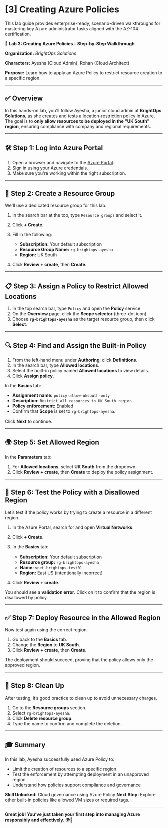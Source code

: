 # [3] Creating Azure Policies

This lab guide provides enterprise-ready, scenario-driven walkthroughs for mastering key Azure administrator tasks aligned with the AZ-104 certification.

**📝 Lab 3: Creating Azure Policies – Step-by-Step Walkthrough**

**Organization:** *BrightOps Solutions*

**Characters:** Ayesha (Cloud Admin), Rohan (Cloud Architect)

**Purpose:** Learn how to apply an Azure Policy to restrict resource creation to a specific region.

---

## ✅ Overview

In this hands-on lab, you'll follow Ayesha, a junior cloud admin at **BrightOps Solutions**, as she creates and tests a location-restriction policy in Azure. The goal is to **only allow resources to be deployed in the "UK South" region**, ensuring compliance with company and regional requirements.

---

## 🛠️ Step 1: Log into Azure Portal

1. Open a browser and navigate to the [Azure Portal](https://portal.azure.com/).
2. Sign in using your Azure credentials.
3. Make sure you're working within the right subscription.

---

## 📍 Step 2: Create a Resource Group

We'll use a dedicated resource group for this lab.

1. In the search bar at the top, type `Resource groups` and select it.
2. Click **+ Create**.
3. Fill in the following:

   * **Subscription:** Your default subscription
   * **Resource Group Name:** `rg-brightops-ayesha`
   * **Region:** UK South
4. Click **Review + create**, then **Create**.

---

## 📋 Step 3: Assign a Policy to Restrict Allowed Locations

1. In the top search bar, type `Policy` and open the **Policy** service.
2. On the **Overview** page, click the **Scope selector** (three-dot icon).
3. Choose **`rg-brightops-ayesha`** as the target resource group, then click **Select**.

---

## 🔍 Step 4: Find and Assign the Built-in Policy

1. From the left-hand menu under **Authoring**, click **Definitions**.
2. In the search bar, type **Allowed locations**.
3. Select the built-in policy named **Allowed locations** to view details.
4. Click **Assign policy**.

In the **Basics** tab:

* **Assignment name:** `policy-allow-uksouth-only`
* **Description:** `Restrict all resources to UK South region`
* **Policy enforcement:** Enabled
* Confirm that **Scope** is set to `rg-brightops-ayesha`.

Click **Next** to continue.

---

## 🌍 Step 5: Set Allowed Region

In the **Parameters** tab:

1. For **Allowed locations**, select **UK South** from the dropdown.
2. Click **Review + create**, then **Create** to deploy the policy assignment.

---

## 🚫 Step 6: Test the Policy with a Disallowed Region

Let’s test if the policy works by trying to create a resource in a different region.

1. In the Azure Portal, search for and open **Virtual Networks**.

2. Click **+ Create**.

3. In the **Basics** tab:

   * **Subscription:** Your default subscription
   * **Resource group:** `rg-brightops-ayesha`
   * **Name:** `vnet-brightops-test01`
   * **Region:** East US (intentionally incorrect)

4. Click **Review + create**.

You should see a **validation error**. Click on it to confirm that the region is disallowed by policy.

---

## ✅ Step 7: Deploy Resource in the Allowed Region

Now test again using the correct region.

1. Go back to the **Basics** tab.
2. Change the **Region** to **UK South**.
3. Click **Review + create**, then **Create**.

The deployment should succeed, proving that the policy allows only the approved region.

---

## 🧹 Step 8: Clean Up

After testing, it’s good practice to clean up to avoid unnecessary charges.

1. Go to the **Resource groups** section.
2. Select `rg-brightops-ayesha`.
3. Click **Delete resource group**.
4. Type the name to confirm and complete the deletion.

---

## 🎓 Summary

In this lab, Ayesha successfully used Azure Policy to:

* Limit the creation of resources to a specific region
* Test the enforcement by attempting deployment in an unapproved region
* Understand how policies support compliance and governance

**Skill Unlocked:** Cloud governance using Azure Policy
**Next Step:** Explore other built-in policies like allowed VM sizes or required tags.

---

**Great job! You’ve just taken your first step into managing Azure responsibly and effectively.** 🌍🔐
